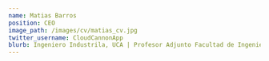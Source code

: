 ```yaml
---
name: Matias Barros
position: CEO
image_path: /images/cv/matias_cv.jpg
twitter_username: CloudCannonApp
blurb: Ingeniero Industrila, UCA | Profesor Adjunto Facultad de Ingenieria, UCA |
---
```

